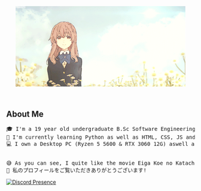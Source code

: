 <div align="center" >

<img src="assets/shouko-banner-2.gif" width="90%"  align="top">
</div>

&nbsp;
## About Me 
<pre>
🎓 I'm a 19 year old undergraduate B.Sc Software Engineering student @ UoW. 
📕 I'm currently learning Python as well as HTML, CSS, JS and React.JS  
💻 I own a Desktop PC (Ryzen 5 5600 & RTX 3060 12G) aswell as an MacBook Air M2 laptop for my studies.
</pre>
##
<pre>
😅 As you can see, I quite like the movie Eiga Koe no Katachi.
💌 私のプロフィールをご覧いただきありがとうございます! 
</pre>

[![Discord Presence](api.lanyard.rest/v1/users/903322400077279253)](https://discord.com/users/:903322400077279253)

